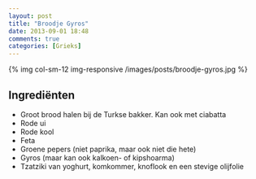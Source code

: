 ```yaml
---
layout: post
title: "Broodje Gyros"
date: 2013-09-01 18:48
comments: true
categories: [Grieks]
---
```

{% img col-sm-12 img-responsive /images/posts/broodje-gyros.jpg  %}

<!--more-->

## Ingrediënten 
- Groot brood halen bij de Turkse bakker. Kan ook met ciabatta 
- Rode ui
- Rode kool
- Feta
- Groene pepers (niet paprika, maar ook niet die hete)
- Gyros (maar kan ook kalkoen- of kipshoarma)
- Tzatziki van yoghurt, komkommer, knoflook en een stevige olijfolie